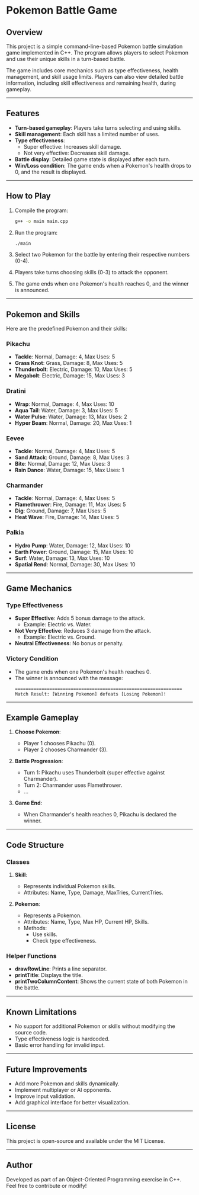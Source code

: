 # Pokemon Battle Game

## Overview
This project is a simple command-line-based Pokemon battle simulation game implemented in C++. The program allows players to select Pokemon and use their unique skills in a turn-based battle.

The game includes core mechanics such as type effectiveness, health management, and skill usage limits. Players can also view detailed battle information, including skill effectiveness and remaining health, during gameplay.

---

## Features
- **Turn-based gameplay**: Players take turns selecting and using skills.
- **Skill management**: Each skill has a limited number of uses.
- **Type effectiveness**:
  - Super effective: Increases skill damage.
  - Not very effective: Decreases skill damage.
- **Battle display**: Detailed game state is displayed after each turn.
- **Win/Loss condition**: The game ends when a Pokemon's health drops to 0, and the result is displayed.

---

## How to Play
1. Compile the program:
   ```bash
   g++ -o main main.cpp
   ```

2. Run the program:
   ```bash
   ./main
   ```

3. Select two Pokemon for the battle by entering their respective numbers (0-4).

4. Players take turns choosing skills (0-3) to attack the opponent.

5. The game ends when one Pokemon's health reaches 0, and the winner is announced.

---

## Pokemon and Skills
Here are the predefined Pokemon and their skills:

### Pikachu
- **Tackle**: Normal, Damage: 4, Max Uses: 5
- **Grass Knot**: Grass, Damage: 8, Max Uses: 5
- **Thunderbolt**: Electric, Damage: 10, Max Uses: 5
- **Megabolt**: Electric, Damage: 15, Max Uses: 3

### Dratini
- **Wrap**: Normal, Damage: 4, Max Uses: 10
- **Aqua Tail**: Water, Damage: 3, Max Uses: 5
- **Water Pulse**: Water, Damage: 13, Max Uses: 2
- **Hyper Beam**: Normal, Damage: 20, Max Uses: 1

### Eevee
- **Tackle**: Normal, Damage: 4, Max Uses: 5
- **Sand Attack**: Ground, Damage: 8, Max Uses: 3
- **Bite**: Normal, Damage: 12, Max Uses: 3
- **Rain Dance**: Water, Damage: 15, Max Uses: 1

### Charmander
- **Tackle**: Normal, Damage: 4, Max Uses: 5
- **Flamethrower**: Fire, Damage: 11, Max Uses: 5
- **Dig**: Ground, Damage: 7, Max Uses: 5
- **Heat Wave**: Fire, Damage: 14, Max Uses: 5

### Palkia
- **Hydro Pump**: Water, Damage: 12, Max Uses: 10
- **Earth Power**: Ground, Damage: 15, Max Uses: 10
- **Surf**: Water, Damage: 13, Max Uses: 10
- **Spatial Rend**: Normal, Damage: 30, Max Uses: 10

---

## Game Mechanics

### Type Effectiveness
- **Super Effective**: Adds 5 bonus damage to the attack.
  - Example: Electric vs. Water.
- **Not Very Effective**: Reduces 3 damage from the attack.
  - Example: Electric vs. Ground.
- **Neutral Effectiveness**: No bonus or penalty.

### Victory Condition
- The game ends when one Pokemon's health reaches 0.
- The winner is announced with the message:
  ```
  ===============================================================
  Match Result: [Winning Pokemon] defeats [Losing Pokemon]!
  ```

---

## Example Gameplay
1. **Choose Pokemon**:
   - Player 1 chooses Pikachu (0).
   - Player 2 chooses Charmander (3).

2. **Battle Progression**:
   - Turn 1: Pikachu uses Thunderbolt (super effective against Charmander).
   - Turn 2: Charmander uses Flamethrower.
   - ...

3. **Game End**:
   - When Charmander's health reaches 0, Pikachu is declared the winner.

---

## Code Structure
### Classes
1. **Skill**:
   - Represents individual Pokemon skills.
   - Attributes: Name, Type, Damage, MaxTries, CurrentTries.

2. **Pokemon**:
   - Represents a Pokemon.
   - Attributes: Name, Type, Max HP, Current HP, Skills.
   - Methods:
     - Use skills.
     - Check type effectiveness.

### Helper Functions
- **drawRowLine**: Prints a line separator.
- **printTitle**: Displays the title.
- **printTwoColumnContent**: Shows the current state of both Pokemon in the battle.

---

## Known Limitations
- No support for additional Pokemon or skills without modifying the source code.
- Type effectiveness logic is hardcoded.
- Basic error handling for invalid input.

---

## Future Improvements
- Add more Pokemon and skills dynamically.
- Implement multiplayer or AI opponents.
- Improve input validation.
- Add graphical interface for better visualization.

---

## License
This project is open-source and available under the MIT License.

---

## Author
Developed as part of an Object-Oriented Programming exercise in C++. Feel free to contribute or modify!

